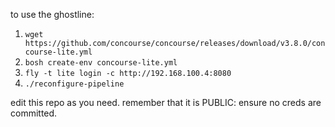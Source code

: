 to use the ghostline:

1. `wget https://github.com/concourse/concourse/releases/download/v3.8.0/concourse-lite.yml`
1. `bosh create-env concourse-lite.yml`
1. `fly -t lite login -c http://192.168.100.4:8080`
1. `./reconfigure-pipeline` 


edit this repo as you need. remember that it is PUBLIC: ensure no creds are committed.
